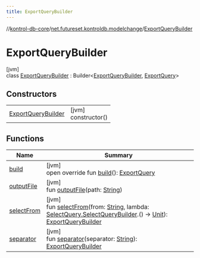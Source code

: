 ```yaml
---
title: ExportQueryBuilder
---
```

//[kontrol-db-core](../../../index.html)/[net.futureset.kontroldb.modelchange](../index.html)/[ExportQueryBuilder](index.html)



# ExportQueryBuilder



[jvm]\
class [ExportQueryBuilder](index.html) : Builder&lt;[ExportQueryBuilder](index.html), [ExportQuery](../-export-query/index.html)&gt;



## Constructors


| | |
|---|---|
| [ExportQueryBuilder](-export-query-builder.html) | [jvm]<br>constructor() |


## Functions


| Name | Summary |
|---|---|
| [build](build.html) | [jvm]<br>open override fun [build](build.html)(): [ExportQuery](../-export-query/index.html) |
| [outputFile](output-file.html) | [jvm]<br>fun [outputFile](output-file.html)(path: [String](https://kotlinlang.org/api/latest/jvm/stdlib/kotlin/-string/index.html)) |
| [selectFrom](select-from.html) | [jvm]<br>fun [selectFrom](select-from.html)(from: [String](https://kotlinlang.org/api/latest/jvm/stdlib/kotlin/-string/index.html), lambda: [SelectQuery.SelectQueryBuilder](../-select-query/-select-query-builder/index.html).() -&gt; [Unit](https://kotlinlang.org/api/latest/jvm/stdlib/kotlin/-unit/index.html)): [ExportQueryBuilder](index.html) |
| [separator](separator.html) | [jvm]<br>fun [separator](separator.html)(separator: [String](https://kotlinlang.org/api/latest/jvm/stdlib/kotlin/-string/index.html)): [ExportQueryBuilder](index.html) |

